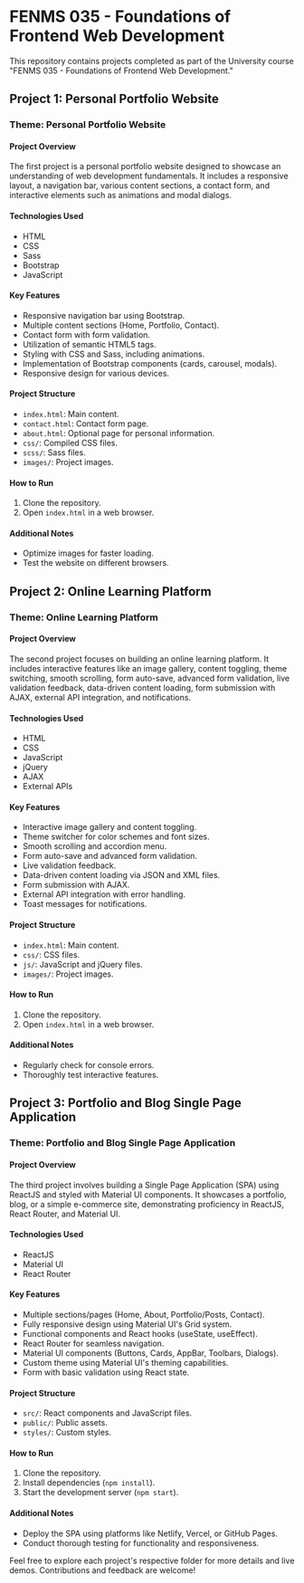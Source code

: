 # FENMS 035 - Foundations of Frontend Web Development

This repository contains projects completed as part of the University course "FENMS 035 - Foundations of Frontend Web Development."

## Project 1: Personal Portfolio Website

### Theme: Personal Portfolio Website

#### Project Overview
The first project is a personal portfolio website designed to showcase an understanding of web development fundamentals. It includes a responsive layout, a navigation bar, various content sections, a contact form, and interactive elements such as animations and modal dialogs.

#### Technologies Used
- HTML
- CSS
- Sass
- Bootstrap
- JavaScript

#### Key Features
- Responsive navigation bar using Bootstrap.
- Multiple content sections (Home, Portfolio, Contact).
- Contact form with form validation.
- Utilization of semantic HTML5 tags.
- Styling with CSS and Sass, including animations.
- Implementation of Bootstrap components (cards, carousel, modals).
- Responsive design for various devices.

#### Project Structure
- `index.html`: Main content.
- `contact.html`: Contact form page.
- `about.html`: Optional page for personal information.
- `css/`: Compiled CSS files.
- `scss/`: Sass files.
- `images/`: Project images.

#### How to Run
1. Clone the repository.
2. Open `index.html` in a web browser.

#### Additional Notes
- Optimize images for faster loading.
- Test the website on different browsers.

## Project 2: Online Learning Platform

### Theme: Online Learning Platform

#### Project Overview
The second project focuses on building an online learning platform. It includes interactive features like an image gallery, content toggling, theme switching, smooth scrolling, form auto-save, advanced form validation, live validation feedback, data-driven content loading, form submission with AJAX, external API integration, and notifications.

#### Technologies Used
- HTML
- CSS
- JavaScript
- jQuery
- AJAX
- External APIs

#### Key Features
- Interactive image gallery and content toggling.
- Theme switcher for color schemes and font sizes.
- Smooth scrolling and accordion menu.
- Form auto-save and advanced form validation.
- Live validation feedback.
- Data-driven content loading via JSON and XML files.
- Form submission with AJAX.
- External API integration with error handling.
- Toast messages for notifications.

#### Project Structure
- `index.html`: Main content.
- `css/`: CSS files.
- `js/`: JavaScript and jQuery files.
- `images/`: Project images.

#### How to Run
1. Clone the repository.
2. Open `index.html` in a web browser.

#### Additional Notes
- Regularly check for console errors.
- Thoroughly test interactive features.

## Project 3: Portfolio and Blog Single Page Application

### Theme: Portfolio and Blog Single Page Application

#### Project Overview
The third project involves building a Single Page Application (SPA) using ReactJS and styled with Material UI components. It showcases a portfolio, blog, or a simple e-commerce site, demonstrating proficiency in ReactJS, React Router, and Material UI.

#### Technologies Used
- ReactJS
- Material UI
- React Router

#### Key Features
- Multiple sections/pages (Home, About, Portfolio/Posts, Contact).
- Fully responsive design using Material UI's Grid system.
- Functional components and React hooks (useState, useEffect).
- React Router for seamless navigation.
- Material UI components (Buttons, Cards, AppBar, Toolbars, Dialogs).
- Custom theme using Material UI's theming capabilities.
- Form with basic validation using React state.

#### Project Structure
- `src/`: React components and JavaScript files.
- `public/`: Public assets.
- `styles/`: Custom styles.

#### How to Run
1. Clone the repository.
2. Install dependencies (`npm install`).
3. Start the development server (`npm start`).

#### Additional Notes
- Deploy the SPA using platforms like Netlify, Vercel, or GitHub Pages.
- Conduct thorough testing for functionality and responsiveness.

Feel free to explore each project's respective folder for more details and live demos. Contributions and feedback are welcome!
